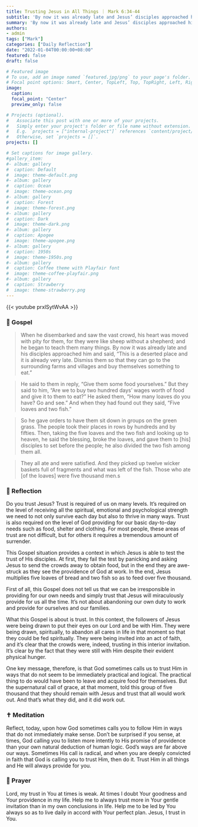 ```yaml
---
title: Trusting Jesus in All Things ｜ Mark 6:34-44
subtitle: 'By now it was already late and Jesus’ disciples approached him and said, “This is a deserted place and it is already very late.  Dismiss the crowds so that they can go to the surrounding farms and villages and buy themselves something to eat.”'
summary: 'By now it was already late and Jesus’ disciples approached him and said, “This is a deserted place and it is already very late.  Dismiss the crowds so that they can go to the surrounding farms and villages and buy themselves something to eat.”'
authors:
- admin
tags: ["Mark"]
categories: ["Daily Reflection"]
date: "2022-01-04T00:00:00+08:00"
featured: false
draft: false

# Featured image
# To use, add an image named `featured.jpg/png` to your page's folder.
# Focal point options: Smart, Center, TopLeft, Top, TopRight, Left, Right, BottomLeft, Bottom, BottomRight
image:
  caption:
  focal_point: "Center"
  preview_only: false

# Projects (optional).
#   Associate this post with one or more of your projects.
#   Simply enter your project's folder or file name without extension.
#   E.g. `projects = ["internal-project"]` references `content/project/deep-learning/index.md`.
#   Otherwise, set `projects = []`.
projects: []

# Set captions for image gallery.
#gallery_item:
#- album: gallery
#  caption: Default
#  image: theme-default.png
#- album: gallery
#  caption: Ocean
#  image: theme-ocean.png
#- album: gallery
#  caption: Forest
#  image: theme-forest.png
#- album: gallery
#  caption: Dark
#  image: theme-dark.png
#- album: gallery
#  caption: Apogee
#  image: theme-apogee.png
#- album: gallery
#  caption: 1950s
#  image: theme-1950s.png
#- album: gallery
#  caption: Coffee theme with Playfair font
#  image: theme-coffee-playfair.png
#- album: gallery
#  caption: Strawberry
#  image: theme-strawberry.png
---
```


{{< youtube prxlSytWvAA >}}

### :love_letter: Gospel
> When he disembarked and saw the vast crowd, his heart was moved with pity for them, for they were like sheep without a shepherd; and he began to teach them many things. By now it was already late and his disciples approached him and said, “This is a deserted place and it is already very late. Dismiss them so that they can go to the surrounding farms and villages and buy themselves something to eat.”

> He said to them in reply, “Give them some food yourselves.” But they said to him, “Are we to buy two hundred days’ wages worth of food and give it to them to eat?” He asked them, “How many loaves do you have? Go and see.” And when they had found out they said, “Five loaves and two fish.”

> So he gave orders to have them sit down in groups on the green grass. The people took their places in rows by hundreds and by fifties. Then, taking the five loaves and the two fish and looking up to heaven, he said the blessing, broke the loaves, and gave them to [his] disciples to set before the people; he also divided the two fish among them all.

> They all ate and were satisfied. And they picked up twelve wicker baskets full of fragments and what was left of the fish. Those who ate [of the loaves] were five thousand men.s

### :speech_balloon: Reflection
Do you trust Jesus?  Trust is required of us on many levels.  It’s required on the level of receiving all the spiritual, emotional and psychological strength we need to not only survive each day but also to thrive in many ways.  Trust is also required on the level of God providing for our basic day-to-day needs such as food, shelter and clothing.  For most people, these areas of trust are not difficult, but for others it requires a tremendous amount of surrender.

This Gospel situation provides a context in which Jesus is able to test the trust of His disciples.  At first, they fail the test by panicking and asking Jesus to send the crowds away to obtain food, but in the end they are awe-struck as they see the providence of God at work.  In the end, Jesus multiplies five loaves of bread and two fish so as to feed over five thousand.

First of all, this Gospel does not tell us that we can be irresponsible in providing for our own needs and simply trust that Jesus will miraculously provide for us all the time.   It’s not about abandoning our own duty to work and provide for ourselves and our families.  

What this Gospel is about is trust.  In this context, the followers of Jesus were being drawn to put their eyes on our Lord and be with Him.  They were being drawn, spiritually, to abandon all cares in life in that moment so that they could be fed spiritually.  They were being invited into an act of faith, and it’s clear that the crowds were, indeed, trusting in this interior invitation.  It’s clear by the fact that they were still with Him despite their evident physical hunger.

One key message, therefore, is that God sometimes calls us to trust Him in ways that do not seem to be immediately practical and logical.  The practical thing to do would have been to leave and acquire food for themselves.  But the supernatural call of grace, at that moment, told this group of five thousand that they should remain with Jesus and trust that all would work out.  And that’s what they did, and it did work out.

### :latin_cross: Meditation
Reflect, today, upon how God sometimes calls you to follow Him in ways that do not immediately make sense.  Don’t be surprised if you sense, at times, God calling you to listen more intently to His promise of providence than your own natural deduction of human logic.  God’s ways are far above our ways.  Sometimes His call is radical, and when you are deeply convicted in faith that God is calling you to trust Him, then do it.  Trust Him in all things and He will always provide for you.

### :pray: Prayer
Lord, my trust in You at times is weak.  At times I doubt Your goodness and Your providence in my life.  Help me to always trust more in Your gentle invitation than in my own conclusions in life.  Help me to be led by You always so as to live daily in accord with Your perfect plan.  Jesus, I trust in You.
